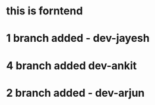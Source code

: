 # this is  forntend
# 1 branch added - dev-jayesh
# 4 branch added dev-ankit
# 2 branch added - dev-arjun
